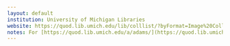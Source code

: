 ```yaml
---
layout: default
institution: University of Michigan Libraries
website: https://quod.lib.umich.edu/lib/colllist/?byFormat=Image%20Collections&accessFacet=public
notes: For [https://quod.lib.umich.edu/a/adams/](https://quod.lib.umich.edu/a/adams/) [https://github.com/2SC1815J/open-in-iiif-viewer](https://github.com/2SC1815J/open-in-iiif-viewer) provides the easiest way of getting the manifest for objects in this site. 
---
```


